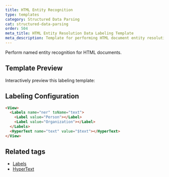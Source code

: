 ```yaml
---
title: HTML Entity Recognition
type: templates
category: Structured Data Parsing
cat: structured-data-parsing
order: 504
meta_title: HTML Entity Resolution Data Labeling Template
meta_description: Template for performing HTML document entity resolution with Label Studio for your machine learning and data science projects.
---
```


Perform named entity recognition for HTML documents.

## Template Preview

Interactively preview this labeling template:

<div id="main-preview"></div>

## Labeling Configuration 

```html
<View>
  <Labels name="ner" toName="text">
    <Label value="Person"></Label>
    <Label value="Organization"></Label>
  </Labels>
  <HyperText name="text" value="$text"></HyperText>
</View>
```
## Related tags

- [Labels](/tags/labels.html)
- [HyperText](/tags/hypertext.html)